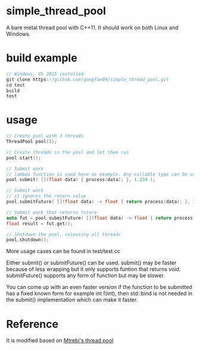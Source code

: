 # simple_thread_pool
A bare metal thread pool with C++11. It should work on both Linux and Windows.

# build example
```c
// Windows, VS 2015 installed
git clone https://github.com/gongfan99/simple_thread_pool.git
cd test
build
test
```

# usage
```c
// Create pool with 3 threads
ThreadPool pool(3);

// Create threads in the pool and let them run
pool.start();

// Submit work
// lambda function is used here as example. Any callable type can be used.
pool.submit( [](float data) { process(data); }, 1.234 );

// Submit work
// it ignores the return value
pool.submitFuture( [](float data) -> float { return process(data); }, 1.234 );

// Submit work that returns future
auto fut = pool.submitFuture( [](float data) -> float { return process(data); }, 1.234 );
float result = fut.get();

// Shutdown the pool, releasing all threads
pool.shutdown();
```

More usage cases can be found in test/test.cc

Either submit() or submitFuture() can be used. submit() may be faster because of less wrapping but it only supports funtion that returns void. submitFuture() supports any form of function but may be slower.

You can come up with an even faster version if the function to be submitted has a fixed known form for example int f(int), then std::bind is not needed in the submit() implementation which can make it faster. 

# Reference
It is modified based on [Mtrebi's thread pool](https://github.com/mtrebi/thread-pool)